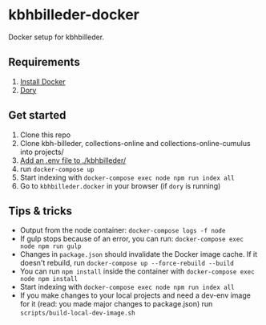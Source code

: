 kbhbilleder-docker
==================

Docker setup for kbhbilleder.

Requirements
------------
1. [Install Docker](https://store.docker.com/search?type=edition&offering=community)
2. [Dory](https://github.com/FreedomBen/dory#installation)

Get started
-------
1. Clone this repo
2. Clone kbh-billeder, collections-online and collections-online-cumulus into projects/
3. [Add an .env file to ./kbhbilleder/](https://github.com/CopenhagenCityArchives/kbh-billeder#create-a-env-file-with-environment-variables)
4. run ``docker-compose up``
5. Start indexing with `docker-compose exec node npm run index all`
6. Go to `kbhbilleder.docker` in your browser (if `dory` is running)

Tips & tricks
-------------
* Output from the node container: `docker-compose logs -f node`
* If gulp stops because of an error, you can run: `docker-compose exec node npm run gulp`
* Changes in `package.json` should invalidate the Docker image cache.
If it doesn't rebuild, run `docker-compose up --force-rebuild --build`
* You can run `npm install` inside the container with `docker-compose exec node npm install`
* Start indexing with `docker-compose exec node npm run index all`
* If you make changes to your local projects and need a dev-env image for it (read: you made major changes to package.json) run `scripts/build-local-dev-image.sh`

